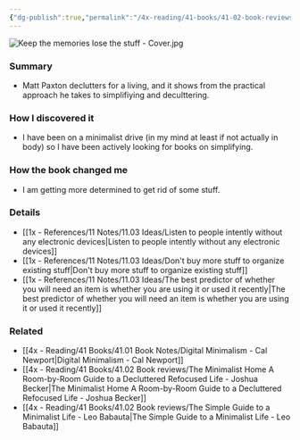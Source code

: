 ```yaml
---
{"dg-publish":true,"permalink":"/4x-reading/41-books/41-02-book-reviews/keep-the-memories-lose-the-stuff-declutter-downsize-and-move-forward-with-your-life-matt-paxton/","title":"Keep the Memories, Lose the Stuff - Declutter, Downsize, and Move Forward with Your Life - Matt Paxton","created":"2024-09-17T19:40:41.101+03:00","updated":"2024-09-17T22:43:28.266+03:00"}
---
```


![Keep the memories lose the stuff - Cover.jpg](/img/user/4x%20-%20Reading/41%20Books/41.03%20Cover%20images/Keep%20the%20memories%20lose%20the%20stuff%20-%20Cover.jpg)
### Summary
- Matt Paxton declutters for a living, and it shows from the practical approach he takes to simplifiying and deculttering.

### How I discovered it
- I have been on a minimalist drive (in my mind at least if not actually in body) so I have been actively looking for books on simplifying.

### How the book changed me
- I am getting more determined to get rid of some stuff. 

### Details
- [[1x - References/11 Notes/11.03 Ideas/Listen to people intently without any electronic devices\|Listen to people intently without any electronic devices]]
- [[1x - References/11 Notes/11.03 Ideas/Don't buy more stuff to organize existing stuff\|Don't buy more stuff to organize existing stuff]]
- [[1x - References/11 Notes/11.03 Ideas/The best predictor of whether you will need an item is whether you are using it or used it recently\|The best predictor of whether you will need an item is whether you are using it or used it recently]]

### Related
- [[4x - Reading/41 Books/41.01 Book Notes/Digital Minimalism - Cal Newport\|Digital Minimalism - Cal Newport]]
- [[4x - Reading/41 Books/41.02 Book reviews/The Minimalist Home A Room-by-Room Guide to a Decluttered Refocused Life - Joshua Becker\|The Minimalist Home A Room-by-Room Guide to a Decluttered Refocused Life - Joshua Becker]]
- [[4x - Reading/41 Books/41.02 Book reviews/The Simple Guide to a Minimalist Life - Leo Babauta\|The Simple Guide to a Minimalist Life - Leo Babauta]]
